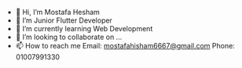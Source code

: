 - 👋 Hi, I’m Mostafa Hesham
- 👀 I’m Junior Flutter Developer
- 🌱 I’m currently learning Web Development
- 💞️ I’m looking to collaborate on ...
- 📫 How to reach me Email: mostafahisham6667@gmail.com Phone: 01007991330

<!---
Mostafa6667/Mostafa6667 is a ✨ special ✨ repository because its `README.md` (this file) appears on your GitHub profile.
You can click the Preview link to take a look at your changes.
--->
